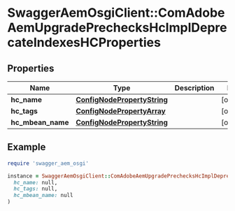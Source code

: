 # SwaggerAemOsgiClient::ComAdobeAemUpgradePrechecksHcImplDeprecateIndexesHCProperties

## Properties

| Name | Type | Description | Notes |
| ---- | ---- | ----------- | ----- |
| **hc_name** | [**ConfigNodePropertyString**](ConfigNodePropertyString.md) |  | [optional] |
| **hc_tags** | [**ConfigNodePropertyArray**](ConfigNodePropertyArray.md) |  | [optional] |
| **hc_mbean_name** | [**ConfigNodePropertyString**](ConfigNodePropertyString.md) |  | [optional] |

## Example

```ruby
require 'swagger_aem_osgi'

instance = SwaggerAemOsgiClient::ComAdobeAemUpgradePrechecksHcImplDeprecateIndexesHCProperties.new(
  hc_name: null,
  hc_tags: null,
  hc_mbean_name: null
)
```

